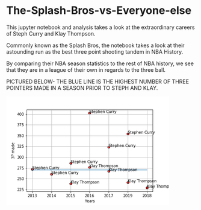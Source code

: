 # The-Splash-Bros-vs-Everyone-else

This jupyter notebook and analysis takes a look at the extraordinary careers of Steph Curry and Klay Thompson. 

Commonly known as the Splash Bros, the notebook takes a look at their astounding run as the best three point shooting tandem in NBA History. 

By comparing their NBA season statistics to the rest of NBA history, we see that they are in a league of their own in regards to the three ball. 



PICTURED BELOW- THE BLUE LINE IS THE HIGHEST NUMBER OF THREE POINTERS MADE IN A SEASON PRIOR TO STEPH AND KLAY. 


![Alt text](images/steph_klay.png?raw=true "Optional Title")

